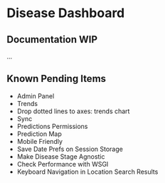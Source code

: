 # Disease Dashboard

## Documentation WIP

...

## Known Pending Items

- Admin Panel
- Trends
- Drop dotted lines to axes: trends chart
- Sync
- Predictions Permissions
- Prediction Map
- Mobile Friendly
- Save Date Prefs on Session Storage
- Make Disease Stage Agnostic
- Check Performance with WSGI
- Keyboard Navigation in Location Search Results
